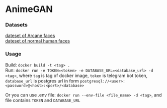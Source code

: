 # AnimeGAN

### Datasets
[dateset of Arcane faces](https://www.kaggle.com/datasets/artermiloff/arcanefaces)\
[dateset of normal human faces](https://www.kaggle.com/datasets/ashwingupta3012/human-faces)

### Usage

Build:
`docker build -t <tag> .`\
Run: 
`docker run -e TOKEN=<token> -e DATABASE_URL=<database_url> -d <tag>`,
where `tag` is tag of docker image, `token` is telegram bot token, `database_url` is postgres url in form `postgresql://<user>:<password>@<host>:<port>/<database>`

Or you can use .env file: `docker run --env-file <file_name> -d <tag>`, and file contains `TOKEN` and `DATABASE_URL`